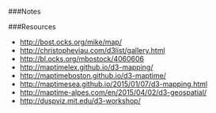 ###Notes



###Resources
* http://bost.ocks.org/mike/map/
* http://christopheviau.com/d3list/gallery.html
* http://bl.ocks.org/mbostock/4060606
* http://maptimelex.github.io/d3-mapping/
* http://maptimeboston.github.io/d3-maptime/
* http://maptimesea.github.io/2015/01/07/d3-mapping.html
* http://maptime-alpes.com/en/2015/04/02/d3-geospatial/
* http://duspviz.mit.edu/d3-workshop/
